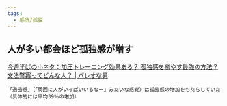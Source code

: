 ```yaml
---
tags:
  - 感情/孤独
---
```

## 人が多い都会ほど孤独感が増す
[今週半ばの小ネタ：加圧トレーニング効果ある？ 孤独感を癒やす最強の方法？ 文法警察ってどんな人？ | パレオな男](https://yuchrszk.blogspot.com/2022/01/blog-post_20.html)

```
「過密感」（「周囲に人がいっぱいいるなー」みたいな感覚）は孤独感の増加をもたらしていた（具体的には平均39％の増加）
```

